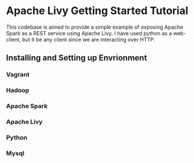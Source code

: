 # Apache Livy Getting Started Tutorial
This codebase is aimed to provide a simple example of exposing Apache Spark as a REST service using Apache Livy. I have used python as a web-client, but it be any client since we are interacting over HTTP.

## Installing and Setting up Envrionment
### Vagrant
### Hadoop
### Apache Spark
### Apache Livy
### Python
### Mysql
